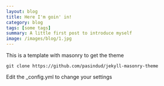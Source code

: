 ```yaml
---
layout: blog
title: Here I'm goin' in!
category: blog
tags: [some tags]  
summary: A little first post to introduce myself
image: /images/blog/1.jpg
---
```


This is a template with masonry to get the theme

```
git clone https://github.com/pasindud/jekyll-masonry-theme
```

Edit the _config.yml to change your settings
